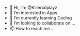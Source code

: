 - 👋 Hi, I’m @Killerxdplayz
- 👀 I’m interested in Apps
- 🌱 I’m currently learning Coding
- 💞️ I’m looking to collaborate on ...
- 📫 How to reach me ...

<!---
Killerxdplayz/Killerxdplayz is a ✨ special ✨ repository because its `README.md` (this file) appears on your GitHub profile.
You can click the Preview link to take a look at your changes.
--->
